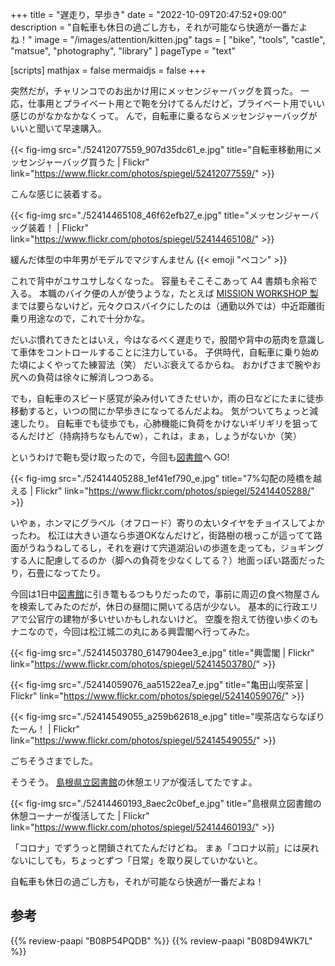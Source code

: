 +++
title = "遅走り，早歩き"
date =  "2022-10-09T20:47:52+09:00"
description = "自転車も休日の過ごし方も，それが可能なら快適が一番だよね！"
image = "/images/attention/kitten.jpg"
tags = [ "bike", "tools", "castle", "matsue", "photography", "library" ]
pageType = "text"

[scripts]
  mathjax = false
  mermaidjs = false
+++

突然だが，チャリンコでのお出かけ用にメッセンジャーバッグを買った。
一応，仕事用とプライベート用とで鞄を分けてるんだけど，プライベート用でいい感じのがなかなかなくって。
んで，自転車に乗るならメッセンジャーバッグがいいと聞いて早速購入。

{{< fig-img src="./52412077559_907d35dc61_e.jpg" title="自転車移動用にメッセンジャーバッグ買うた | Flickr" link="https://www.flickr.com/photos/spiegel/52412077559/" >}}

こんな感じに装着する。

{{< fig-img src="./52414465108_46f62efb27_e.jpg" title="メッセンジャーバッグ装着！ | Flickr" link="https://www.flickr.com/photos/spiegel/52414465108/" >}}

緩んだ体型の中年男がモデルでマジすんません {{< emoji "ペコン" >}}

これで背中がユサユサしなくなった。
容量もそこそこあって A4 書類も余裕で入る。
本職のバイク便の人が使うような，たとえば [MISSION WORKSHOP 製](https://www.amazon.co.jp/dp/B09QX4KNMK?tag=baldandersinf-22&linkCode=ogi&th=1&psc=1)までは要らないけど，元々クロスバイクにしたのは（通勤以外では）中近距離街乗り用途なので，これで十分かな。

だいぶ慣れてきたとはいえ，今はなるべく遅走りで，股間や背中の筋肉を意識して車体をコントロールすることに注力している。
子供時代，自転車に乗り始めた頃によくやってた練習法（笑） だいぶ衰えてるからね。
おかげさまで腕やお尻への負荷は徐々に解消しつつある。

でも，自転車のスピード感覚が染み付いてきたせいか，雨の日などにたまに徒歩移動すると，いつの間にか早歩きになってるんだよね。
気がついてちょっと減速したり。
自転車でも徒歩でも，心肺機能に負荷をかけないギリギリを狙ってるんだけど（持病持ちなもんでw），これは，まぁ，しょうがないか（笑）

というわけで鞄も受け取ったので，今回も[図書館][島根県立図書館]へ GO!

{{< fig-img src="./52414405288_1ef41ef790_e.jpg" title="7%勾配の陸橋を越える | Flickr" link="https://www.flickr.com/photos/spiegel/52414405288/" >}}

いやぁ，ホンマにグラベル（オフロード）寄りの太いタイヤをチョイスしてよかったわ。
松江は大きい道なら歩道OKなんだけど，街路樹の根っこが這ってて路面がうねうねしてるし，それを避けて宍道湖沿いの歩道を走っても，ジョギングする人に配慮してるのか（脚への負荷を少なくしてる？）地面っぽい路面だったり，石畳になってたり。

今回は1日中[図書館][島根県立図書館]に引き篭もるつもりだったので，事前に周辺の食べ物屋さんを検索してみたのだが，休日の昼間に開いてる店が少ない。
基本的に行政エリアで公官庁の建物が多いせいかもしれないけど。
空腹を抱えて彷徨い歩くのもナニなので，今回は松江城二の丸にある興雲閣へ行ってみた。

{{< fig-img src="./52414503780_6147904ee3_e.jpg" title="興雲閣 | Flickr" link="https://www.flickr.com/photos/spiegel/52414503780/" >}}

{{< fig-img src="./52414059076_aa51522ea7_e.jpg" title="亀田山喫茶室 | Flickr" link="https://www.flickr.com/photos/spiegel/52414059076/" >}}

{{< fig-img src="./52414549055_a259b62618_e.jpg" title="喫茶店ならなぽりたーん！ | Flickr" link="https://www.flickr.com/photos/spiegel/52414549055/" >}}

ごちそうさまでした。

そうそう。
[島根県立図書館]の休憩エリアが復活してたですよ。

{{< fig-img src="./52414460193_8aec2c0bef_e.jpg" title="島根県立図書館の休憩コーナーが復活してた | Flickr" link="https://www.flickr.com/photos/spiegel/52414460193/" >}}

「コロナ」でずうっと閉鎖されてたんだけどね。
まぁ「コロナ以前」には戻れないにしても，ちょっとずつ「日常」を取り戻していかないと。

自転車も休日の過ごし方も，それが可能なら快適が一番だよね！

[島根県立図書館]: https://www.library.pref.shimane.lg.jp/

## 参考

{{% review-paapi "B08P54PQDB" %}} <!-- メッセンジャーバッグ -->
{{% review-paapi "B08D94WK7L" %}} <!-- 異世界に転移したら山の中だった。 -->
